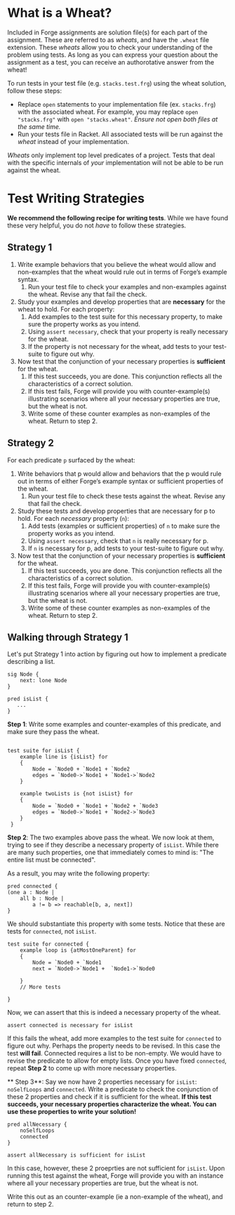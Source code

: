 # What is a Wheat?

Included in Forge assignments are solution file(s) for each part of the assignment.
These are referred to as _wheats_, and have the `.wheat` file extension.
These _wheats_ allow you to check your understanding of the problem using tests. As long as you can
express your question about the assignment as a test, you can receive an authorotative answer from the wheat!

To run tests in your test file (e.g. `stacks.test.frg`) using the wheat solution, follow these steps:

- Replace `open` statements to your implementation file (ex. `stacks.frg`) with the associated wheat.
  For example, you may replace `open "stacks.frg"` with `open "stacks.wheat"`. _Ensure not open both files at the same time._
- Run your tests file in Racket. All associated tests will be run against the _wheat_ instead of your implementation.

_Wheats_ only implement top level predicates of a project. Tests that deal with the specific internals of _your_ implementation
will not be able to be run against the wheat.

# Test Writing Strategies

**We recommend the following recipe for writing tests**. While we have found these very helpful, you do not *have* to follow these strategies.

## Strategy 1

1. Write example behaviors that you believe the wheat would allow and non-examples that the wheat would rule out in terms of Forge’s example syntax.
   1. Run your test file to check your examples and non-examples against the wheat. Revise any that fail the check.
2. Study your examples and develop properties that are **necessary** for the wheat to hold. For each property:
   1. Add examples to the test suite for this necessary property, to make sure the property works as you intend.
   1. Using `assert necessary`, check that your property is really necessary for the wheat.
   1. If the property is not necessary for the wheat, add tests to your test-suite to figure out why.
3. Now test that the conjunction of your necessary properties is **sufficient** for the wheat.
   1. If this test succeeds, you are done. This conjunction reflects all the characteristics of a correct solution.
   1. If this test fails, Forge will provide you with counter-example(s) illustrating scenarios where all your necessary properties are true, but the wheat is not.
   1. Write some of these counter examples as non-examples of the wheat. Return to step 2.



## Strategy 2

For each predicate `p` surfaced by the wheat:

1. Write behaviors that p would allow and behaviors that the p would rule out in terms of either Forge’s example syntax or sufficient properties of the wheat. 
    1. Run your test file to check these tests against the wheat. Revise any that fail the check.
2. Study these tests and develop properties that are necessary for p to hold. For each *necessary* property (`n`):
    1. Add tests (examples or sufficient properties) of `n` to make sure the property works as you intend.
    2. Using `assert necessary`, check that `n` is really necessary for p.
    3. If `n` is necessary for p, add tests to your test-suite to figure out why.
3. Now test that the conjunction of your necessary properties is **sufficient** for the wheat.
   1. If this test succeeds, you are done. This conjunction reflects all the characteristics of a correct solution.
   1. If this test fails, Forge will provide you with counter-example(s) illustrating scenarios where all your necessary properties are true, but the wheat is not.
   1. Write some of these counter examples as non-examples of the wheat. Return to step 2.


## Walking through Strategy 1

Let's put Strategy 1 into action by  figuring out how to implement a predicate describing a
list.
```
sig Node { 
    next: lone Node
}

pred isList {
   ...
}
```

 **Step 1**: Write some examples and counter-examples of this predicate, and make sure they pass the wheat.

```

test suite for isList {
    example line is {isList} for
    {
        Node = `Node0 + `Node1 + `Node2 
        edges = `Node0->`Node1 + `Node1->`Node2 
    }

    example twoLists is {not isList} for
    {
        Node = `Node0 + `Node1 + `Node2 + `Node3
        edges = `Node0->`Node1 + `Node2->`Node3 
    }
 }
```

**Step 2**: The two examples above pass the wheat. We now look at them, trying to see if they describe a necessary property of `isList`.
While there are many such properties, one that immediately comes to mind is: "The entire list must be connected".

As a result, you may write the following property:

```
pred connected {
(one a : Node | 
    all b : Node | 
        a != b => reachable[b, a, next]) 
}
```

We should substantiate this property with some tests. Notice that these are tests for `connected`, not `isList`.
```
test suite for connected {
    example loop is {atMostOneParent} for
    {
        Node = `Node0 + `Node1
        next = `Node0->`Node1 +  `Node1->`Node0
        
    }
    // More tests

}
```

Now, we can assert that this is indeed a necessary property of the wheat.

```
assert connected is necessary for isList
```

If this fails the wheat, add more examples to the test suite for `connected` to figure out why.
Perhaps the property needs to be revised. In this case the test **will fail**. Connected requires a list
to be non-empty. We would have to revise the predicate to allow for empty lists.
Once you have fixed `connected`, repeat **Step 2** to come up with more necessary properties.


** Step 3**: Say we now have 2 properties necessary for `isList`: `noSelfLoops` and `connected`.
Write a predicate to check the conjunction of these 2 properties and check if it is
sufficient for the wheat. **If this test succeeds, your necessary properties characterize the wheat. You can
use these properties to write your solution!**


```
pred allNecessary {
    noSelfLoops
    connected
}

assert allNecessary is sufficient for isList
```

In this case, however, these 2 proeprties are not sufficient for `isList`. Upon running this test
against the wheat, Forge will provide you with an instance where 
all your necessary properties are true, but the wheat is not.

Write this out as an counter-example (ie a non-example of the wheat), and return to step 2.


